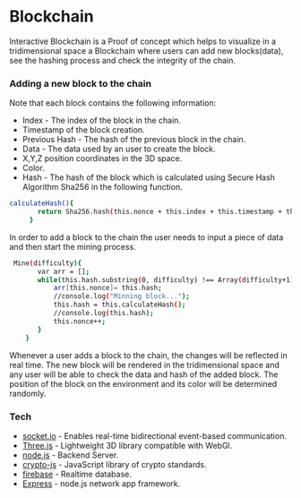 # Blockchain
Interactive Blockchain is a Proof of concept which helps to visualize in a tridimensional space a Blockchain where users can add new blocks(data), see the hashing process and check the integrity of the chain.

### Adding a new block to the chain
Note that each block contains the following information:
* Index - The index of the block in the chain.
* Timestamp of the block creation.
* Previous Hash - The hash of the previous block in the chain.
* Data - The data used by an user to create the block.
* X,Y,Z position coordinates in the 3D space.
* Color.
* Hash - The hash of the block which is calculated using Secure Hash Algorithm Sha256 in the following function.
 ```sh
 calculateHash(){
        return Sha256.hash(this.nonce + this.index + this.timestamp + this.previousHash + JSON.stringify(this.data)).toString();
      }
``` 
In order to add a block to the chain the user needs to input a piece of data and then start the mining process.

 ```sh
  Mine(difficulty){
        var arr = [];
        while(this.hash.substring(0, difficulty) !== Array(difficulty+1).join('0')){
            arr[this.nonce]= this.hash;
            //console.log("Minning block...");
            this.hash = this.calculateHash();
            //console.log(this.hash);
            this.nonce++;
        }
     } 
``` 

Whenever a user adds a block to the chain, the changes will be reflected in real time. The new block will be rendered in the tridimensional space and any user will be able to check the data and hash of the added block. The position of the block on the environment and its color  will be determined randomly.



### Tech

* [socket.io] - Enables real-time bidirectional event-based communication.
* [Three.js] - Lightweight 3D library compatible with WebGl.
* [node.js] - Backend Server.
* [crypto-js] - JavaScript library of crypto standards.
* [firebase] - Realtime database.
* [Express] - node.js network app framework.




[node.js]: <http://nodejs.org>
[Three.js]: <https://threejs.org/>
[firebase]: <https://www.npmjs.com/package/firebase>
[express]: <http://expressjs.com>
[socket.io]: <https://socket.io>
[request]: <https://github.com/request/request>
[crypto-js]: <https://www.npmjs.com/package/crypto-js>
